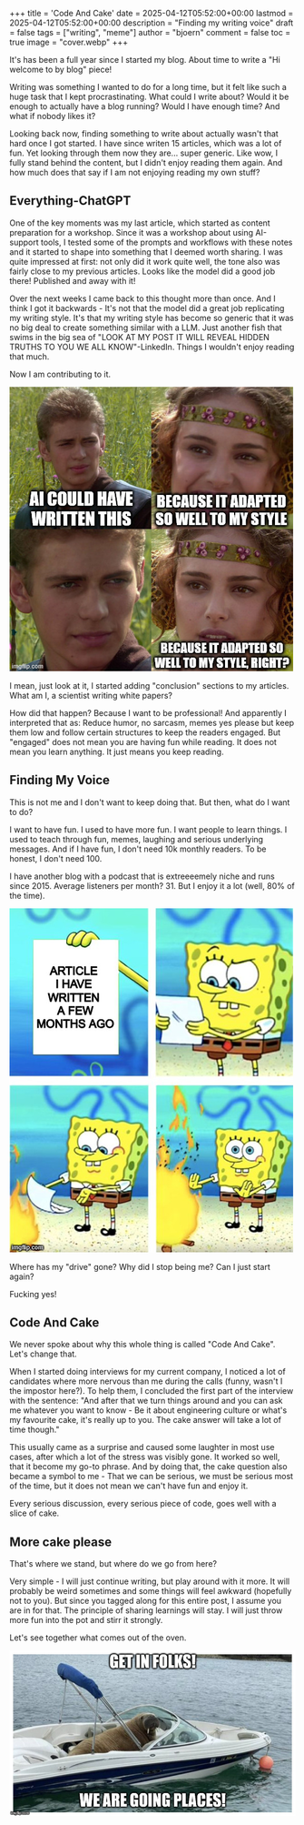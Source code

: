 +++
title = 'Code And Cake'
date = 2025-04-12T05:52:00+00:00
lastmod = 2025-04-12T05:52:00+00:00
description = "Finding my writing voice"
draft = false
tags = ["writing", "meme"]
author = "bjoern"
comment = false
toc = true
image = "cover.webp"
+++

It's has been a full year since I started my blog. 
About time to write a "Hi welcome to by blog" piece!

Writing was something I wanted to do for a long time, but it felt like such a huge task that I kept procrastinating.
What could I write about? Would it be enough to actually have a blog running? Would I have enough time?
And what if nobody likes it?

Looking back now, finding something to write about actually wasn't that hard once I got started. 
I have since writen 15 articles, which was a lot of fun. 
Yet looking through them now they are... super generic.
Like wow, I fully stand behind the content, but I didn't enjoy reading them again. 
And how much does that say if I am not enjoying reading my own stuff?

## Everything-ChatGPT

One of the key moments was my last article, which started as content preparation for a workshop. 
Since it was a workshop about using AI-support tools, I tested some of the prompts and workflows with these notes and it started to shape into something that I deemed worth sharing.
I was quite impressed at first: not only did it work quite well, the tone also was fairly close to my previous articles.
Looks like the model did a good job there! Published and away with it!

Over the next weeks I came back to this thought more than once. 
And I think I got it backwards - It's not that the model did a great job replicating my writing style. 
It's that my writing style has become so generic that it was no big deal to create something similar with a LLM.
Just another fish that swims in the big sea of "LOOK AT MY POST IT WILL REVEAL HIDDEN TRUTHS TO YOU WE ALL KNOW"-LinkedIn.
Things I wouldn't enjoy reading that much. 

Now I am contributing to it.

![](meme_writing_style.jpg)

I mean, just look at it, I started adding "conclusion" sections to my articles. What am I, a scientist writing white papers?

How did that happen? 
Because I want to be professional! 
And apparently I interpreted that as: Reduce humor, no sarcasm, memes yes please but keep them low and follow certain structures to keep the readers engaged. 
But "engaged" does not mean you are having fun while reading. It does not mean you learn anything. 
It just means you keep reading. 

## Finding My Voice

This is not me and I don't want to keep doing that. 
But then, what do I want to do? 

I want to have fun. I used to have more fun.
I want people to learn things. I used to teach through fun, memes, laughing and serious underlying messages.
And if I have fun, I don't need 10k monthly readers. To be honest, I don't need 100. 

I have another blog with a podcast that is extreeeemely niche and runs since 2015. 
Average listeners per month? 31. But I enjoy it a lot (well, 80% of the time).

![](meme_past_articles.jpg)

Where has my "drive" gone? 
Why did I stop being me?
Can I just start again?

Fucking yes!

## Code And Cake

We never spoke about why this whole thing is called "Code And Cake". 
Let's change that. 

When I started doing interviews for my current company, I noticed a lot of candidates where more nervous than me during the calls (funny, wasn't I the impostor here?).
To help them, I concluded the first part of the interview with the sentence: "And after that we turn things around and you can ask me whatever you want to know - Be it about engineering culture or what's my favourite cake, it's really up to you. The cake answer will take a lot of time though."

This usually came as a surprise and caused some laughter in most use cases, after which a lot of the stress was visibly gone. 
It worked so well, that it become my go-to phrase. And by doing that, the cake question also became a symbol to me - That we can be serious, we must be serious most of the time, but it does not mean we can't have fun and enjoy it. 

Every serious discussion, every serious piece of code, goes well with a slice of cake. 

## More cake please

That's where we stand, but where do we go from here?

Very simple - I will just continue writing, but play around with it more. 
It will probably be weird sometimes and some things will feel awkward (hopefully not to you).
But since you tagged along for this entire post, I assume you are in for that. 
The principle of sharing learnings will stay. I will just throw more fun into the pot and stirr it strongly.

Let's see together what comes out of the oven.

![](meme_get_in.jpg)